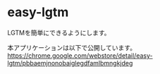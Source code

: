 # easy-lgtm
LGTMを簡単にできるようにします。

本アプリケーションは以下で公開しています。  
https://chrome.google.com/webstore/detail/easy-lgtm/pbbaemjnonobaiglegdfamlbmngkjdeg
